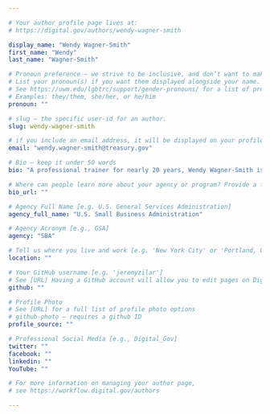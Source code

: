 ```yaml
---

# Your author profile page lives at:
# https://digital.gov/authors/wendy-wagner-smith

display_name: "Wendy Wagner-Smith"
first_name: "Wendy"
last_name: "Wagner-Smith"

# Pronoun preference — we strive to be inclusive, and don’t want to make assumptions on a person’s first name (be it a gender-neutral name, or is one more common in languages other than English). Learn more http://www.MyPronouns.org
# List your pronoun(s) if you want them displayed alongside your name. Leave it blank and we'll use just your name.
# See https://uwm.edu/lgbtrc/support/gender-pronouns/ for a list of pronouns
# Examples: they/them, she/her, or he/him
pronoun: ""

# slug — the specific user-id for an author.
slug: wendy-wagner-smith

# if you include an email address, it will be displayed on your profile page
email: "wendy.wagner-smith@treasury.gov"

# Bio — keep it under 50 words
bio: "A professional trainer for nearly 20 years, Wendy Wagner-Smith is a career communications professional and expert in plain language and usable design. Currently a senior writer-editor for the Small Business Administration, Wendy has taught plain language to employees in more than 55 agencies and offices of the federal government, as well as state and local governments across the country. From 2012 to 2018, Wendy was the training coordinator for the federal Plain Language Action and Information Network (PLAIN), managing a corps of volunteer instructors and coordinating all of the plain language training requests from across the government."

# Where can people learn more about your agency or program? Provide a full URL [e.g. 'https://www.example.gov/']
bio_url: ""

# Agency Full Name [e.g. U.S. General Services Administration]
agency_full_name: "U.S. Small Business Administration"

# Agency Acronym [e.g., GSA]
agency: "SBA"

# Tell us where you live and work [e.g. 'New York City' or 'Portland, OR']
location: ""

# Your GitHub username [e.g. 'jeremyzilar']
# See [URL] Having a GitHub account will allow you to edit pages on DigitalGov. The image used in your GitHub account can also be used to populate your digital.gov profile photo.
github: ""

# Profile Photo
# See [URL] for a full list of profile photo options
# github-photo — requires a github ID
profile_source: ""

# Professional Social Media [e.g., Digital_Gov]
twitter: ""
facebook: ""
linkedin: ""
YouTube: ""

# For more information on managing your author page,
# see https://workflow.digital.gov/authors

---
```

